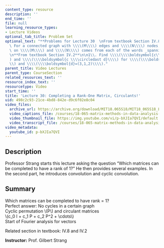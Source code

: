 ```yaml
---
content_type: resource
description: ''
end_time: ''
file: null
learning_resource_types:
- Lecture Videos
optional_tab_title: Problem Set
optional_text: "**Problems for Lecture 30  \nFrom textbook Section IV.8**\n\n3\\.\
  \ For a connected graph with \\\\(M\\\\) edges and \\\\(N\\\\) nodes, what requirement\
  \ on \\\\(M\\\\) and \\\\(N\\\\) comes from each of the words _spanning tree_?\n\
  \n**From textbook Section IV.2**\n\n1\\. Find \\\\(\\\\boldsymbol{c\\\\ast d}\\\\\
  ) and \\\\(\\\\boldsymbol{c \\\\circledast d}\\\\) for \\\\(\\\\boldsymbol{c}=(2,1,3)\\\
  \\) and \\\\(\\\\boldsymbol{d}=(3,1,2)\\\\)."
parent_title: Video Lectures
parent_type: CourseSection
related_resources_text: ''
resource_index_text: ''
resourcetype: Video
start_time: ''
title: 'Lecture 30: Completing a Rank-One Matrix, Circulants!'
uid: 498c2c93-21ce-4bd8-842e-d9c6f02e8c04
video_files:
  archive_url: https://archive.org/download/MIT18.065S18/MIT18_065S18_Lecture30_300k.mp4
  video_captions_file: /courses/18-065-matrix-methods-in-data-analysis-signal-processing-and-machine-learning-spring-2018/cd3d1abff4115a7cbff4d9c2fafb6a5a_p-bXJIa7QVI.vtt
  video_thumbnail_file: https://img.youtube.com/vi/p-bXJIa7QVI/default.jpg
  video_transcript_file: /courses/18-065-matrix-methods-in-data-analysis-signal-processing-and-machine-learning-spring-2018/6c9f30071c8710266271fd85880c0262_p-bXJIa7QVI.pdf
video_metadata:
  youtube_id: p-bXJIa7QVI
---
```


Description
-----------

Professor Strang starts this lecture asking the question “Which matrices can be completed to have a rank of 1?” He then provides several examples. In the second part, he introduces convolution and cyclic convolution.

Summary
-------

Which matrices can be completed to have rank = 1?  
Perfect answer: No cycles in a certain graph  
Cyclic permutation \\(P\\) and circulant matrices  
\\(c\_0 I + c\_1 P + c\_2 P^2 + \\cdots\\)  
Start of Fourier analysis for vectors

Related section in textbook: IV.8 and IV.2

**Instructor:** Prof. Gilbert Strang